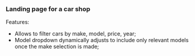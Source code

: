 ### Landing page for a car shop

Features:
- Allows to filter cars by make, model, price, year;
- Model dropdown dynamically adjusts to include only relevant models once the make selection is made;
